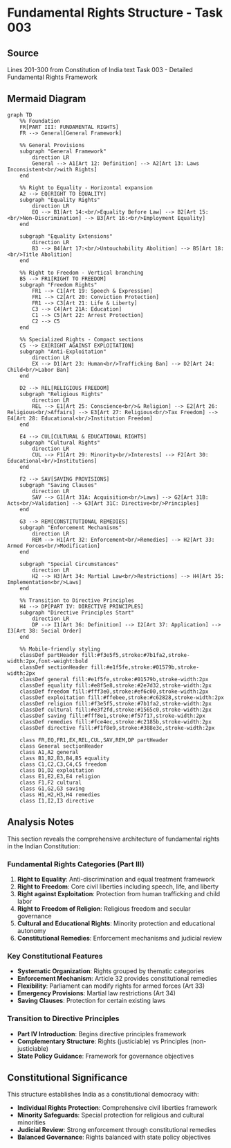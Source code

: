 # Fundamental Rights Structure - Task 003

## Source
Lines 201-300 from Constitution of India text
Task 003 - Detailed Fundamental Rights Framework

## Mermaid Diagram

```mermaid
graph TD
    %% Foundation
    FR[PART III: FUNDAMENTAL RIGHTS]
    FR --> General[General Framework]
    
    %% General Provisions
    subgraph "General Framework"
        direction LR
        General --> A1[Art 12: Definition] --> A2[Art 13: Laws Inconsistent<br/>with Rights]
    end
    
    %% Right to Equality - Horizontal expansion
    A2 --> EQ[RIGHT TO EQUALITY]
    subgraph "Equality Rights"
        direction LR
        EQ --> B1[Art 14:<br/>Equality Before Law] --> B2[Art 15:<br/>Non-Discrimination] --> B3[Art 16:<br/>Employment Equality]
    end
    
    subgraph "Equality Extensions"
        direction LR
        B3 --> B4[Art 17:<br/>Untouchability Abolition] --> B5[Art 18:<br/>Title Abolition]
    end
    
    %% Right to Freedom - Vertical branching
    B5 --> FR1[RIGHT TO FREEDOM]
    subgraph "Freedom Rights"
        FR1 --> C1[Art 19: Speech & Expression]
        FR1 --> C2[Art 20: Conviction Protection]
        FR1 --> C3[Art 21: Life & Liberty]
        C3 --> C4[Art 21A: Education]
        C1 --> C5[Art 22: Arrest Protection]
        C2 --> C5
    end
    
    %% Specialized Rights - Compact sections
    C5 --> EX[RIGHT AGAINST EXPLOITATION]
    subgraph "Anti-Exploitation"
        direction LR
        EX --> D1[Art 23: Human<br/>Trafficking Ban] --> D2[Art 24: Child<br/>Labor Ban]
    end
    
    D2 --> REL[RELIGIOUS FREEDOM]
    subgraph "Religious Rights"
        direction LR
        REL --> E1[Art 25: Conscience<br/>& Religion] --> E2[Art 26: Religious<br/>Affairs] --> E3[Art 27: Religious<br/>Tax Freedom] --> E4[Art 28: Educational<br/>Institution Freedom]
    end
    
    E4 --> CUL[CULTURAL & EDUCATIONAL RIGHTS]
    subgraph "Cultural Rights"
        direction LR
        CUL --> F1[Art 29: Minority<br/>Interests] --> F2[Art 30: Educational<br/>Institutions]
    end
    
    F2 --> SAV[SAVING PROVISIONS]
    subgraph "Saving Clauses"
        direction LR
        SAV --> G1[Art 31A: Acquisition<br/>Laws] --> G2[Art 31B: Acts<br/>Validation] --> G3[Art 31C: Directive<br/>Principles]
    end
    
    G3 --> REM[CONSTITUTIONAL REMEDIES]
    subgraph "Enforcement Mechanisms"
        direction LR
        REM --> H1[Art 32: Enforcement<br/>Remedies] --> H2[Art 33: Armed Forces<br/>Modification]
    end
    
    subgraph "Special Circumstances"
        direction LR
        H2 --> H3[Art 34: Martial Law<br/>Restrictions] --> H4[Art 35: Implementation<br/>Laws]
    end
    
    %% Transition to Directive Principles
    H4 --> DP[PART IV: DIRECTIVE PRINCIPLES]
    subgraph "Directive Principles Start"
        direction LR
        DP --> I1[Art 36: Definition] --> I2[Art 37: Application] --> I3[Art 38: Social Order]
    end
    
    %% Mobile-friendly styling
    classDef partHeader fill:#f3e5f5,stroke:#7b1fa2,stroke-width:2px,font-weight:bold
    classDef sectionHeader fill:#e1f5fe,stroke:#01579b,stroke-width:2px
    classDef general fill:#e1f5fe,stroke:#01579b,stroke-width:2px
    classDef equality fill:#e8f5e8,stroke:#2e7d32,stroke-width:2px
    classDef freedom fill:#fff3e0,stroke:#ef6c00,stroke-width:2px
    classDef exploitation fill:#ffebee,stroke:#c62828,stroke-width:2px
    classDef religion fill:#f3e5f5,stroke:#7b1fa2,stroke-width:2px
    classDef cultural fill:#e3f2fd,stroke:#1565c0,stroke-width:2px
    classDef saving fill:#fff8e1,stroke:#f57f17,stroke-width:2px
    classDef remedies fill:#fce4ec,stroke:#c2185b,stroke-width:2px
    classDef directive fill:#f1f8e9,stroke:#388e3c,stroke-width:2px
    
    class FR,EQ,FR1,EX,REL,CUL,SAV,REM,DP partHeader
    class General sectionHeader
    class A1,A2 general
    class B1,B2,B3,B4,B5 equality
    class C1,C2,C3,C4,C5 freedom
    class D1,D2 exploitation
    class E1,E2,E3,E4 religion
    class F1,F2 cultural
    class G1,G2,G3 saving
    class H1,H2,H3,H4 remedies
    class I1,I2,I3 directive
```

## Analysis Notes

This section reveals the comprehensive architecture of fundamental rights in the Indian Constitution:

### Fundamental Rights Categories (Part III)
1. **Right to Equality**: Anti-discrimination and equal treatment framework
2. **Right to Freedom**: Core civil liberties including speech, life, and liberty
3. **Right against Exploitation**: Protection from human trafficking and child labor
4. **Right to Freedom of Religion**: Religious freedom and secular governance
5. **Cultural and Educational Rights**: Minority protection and educational autonomy
6. **Constitutional Remedies**: Enforcement mechanisms and judicial review

### Key Constitutional Features
- **Systematic Organization**: Rights grouped by thematic categories
- **Enforcement Mechanism**: Article 32 provides constitutional remedies
- **Flexibility**: Parliament can modify rights for armed forces (Art 33)
- **Emergency Provisions**: Martial law restrictions (Art 34)
- **Saving Clauses**: Protection for certain existing laws

### Transition to Directive Principles
- **Part IV Introduction**: Begins directive principles framework
- **Complementary Structure**: Rights (justiciable) vs Principles (non-justiciable)
- **State Policy Guidance**: Framework for governance objectives

## Constitutional Significance

This structure establishes India as a constitutional democracy with:
- **Individual Rights Protection**: Comprehensive civil liberties framework
- **Minority Safeguards**: Special protection for religious and cultural minorities  
- **Judicial Review**: Strong enforcement through constitutional remedies
- **Balanced Governance**: Rights balanced with state policy objectives